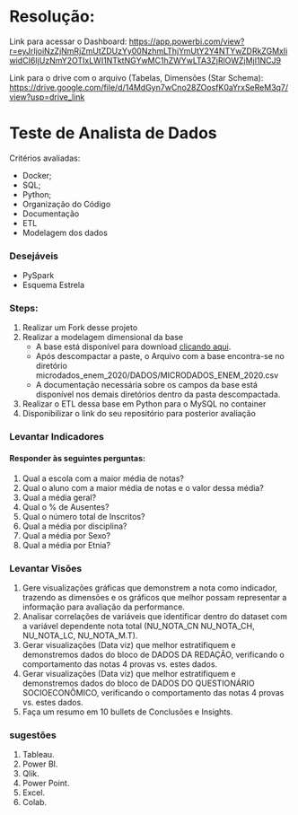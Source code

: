 # Resolução:
Link para acessar o Dashboard: https://app.powerbi.com/view?r=eyJrIjoiNzZjNmRjZmUtZDUzYy00NzhmLThjYmUtY2Y4NTYwZDRkZGMxIiwidCI6IjUzNmY2OTIxLWI1NTktNGYwMC1hZWYwLTA3ZjRlOWZjMjI1NCJ9

Link para o drive com o arquivo (Tabelas, Dimensões (Star Schema): https://drive.google.com/file/d/14MdGyn7wCno28ZOosfK0aYrxSeReM3q7/view?usp=drive_link

# Teste de Analista de Dados
Critérios avaliadas:
- Docker;
- SQL;
- Python;
- Organização do Código
- Documentação
- ETL
- Modelagem dos dados

### Desejáveis
- PySpark
- Esquema Estrela


### Steps:

1. Realizar um Fork desse projeto
2. Realizar a modelagem dimensional da base
    - A base está disponível para download [clicando aqui](https://download.inep.gov.br/microdados/microdados_enem_2020.zip).
    - Após descompactar a paste, o Arquivo com a base encontra-se no diretório microdados_enem_2020/DADOS/MICRODADOS_ENEM_2020.csv
    - A documentação necessária sobre os campos da base está disponível nos demais diretórios dentro da pasta descompactada.
3. Realizar o ETL dessa base em Python para o MySQL no container
4. Disponibilizar o link do seu repositório para posterior avaliação


### Levantar Indicadores
#### Responder às seguintes perguntas:
1. Qual a escola com a maior média de notas?
2. Qual o aluno com a maior média de notas e o valor dessa média?
3. Qual a média geral?
4. Qual o % de Ausentes?
5. Qual o número total de Inscritos?
6. Qual a média por disciplina?
7. Qual a média por Sexo?
8. Qual a média por Etnia?

### Levantar Visões
1. Gere visualizações gráficas que demonstrem a nota como indicador, trazendo as dimensões e os gráficos que melhor possam representar 
a informação para avaliação da performance.
2. Analisar correlações de variáveis que identificar dentro do dataset com a variável dependente nota total (NU_NOTA_CN
NU_NOTA_CH, NU_NOTA_LC, NU_NOTA_M.T).
3. Gerar visualizações (Data viz) que melhor estratifiquem e demonstremos dados do bloco de DADOS DA REDAÇÃO, verificando o comportamento
das notas 4 provas vs. estes dados.
4. Gerar visualizações (Data viz) que melhor estratifiquem e demonstremos dados do bloco de DADOS DO QUESTIONÁRIO SOCIOECONÔMICO, verificando
o comportamento das notas 4 provas vs. estes dados.
5. Faça um resumo em 10 bullets de Conclusões e Insights.

### sugestões
1. Tableau.
2. Power BI.
3. Qlik.
4. Power Point.
5. Excel.
6. Colab.





